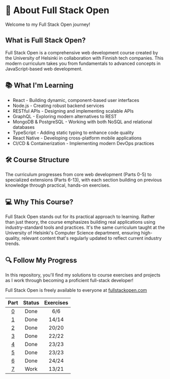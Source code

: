 # 🚀 About Full Stack Open

Welcome to my Full Stack Open journey!

## What is Full Stack Open?

Full Stack Open is a comprehensive web development course created by the University of Helsinki in collaboration with Finnish tech companies. This modern curriculum takes you from fundamentals to advanced concepts in JavaScript-based web development.

## 📚 What I'm Learning

- React - Building dynamic, component-based user interfaces
- Node.js - Creating robust backend services
- RESTful APIs - Designing and implementing scalable APIs
- GraphQL - Exploring modern alternatives to REST
- MongoDB & PostgreSQL - Working with both NoSQL and relational databases
- TypeScript - Adding static typing to enhance code quality
- React Native - Developing cross-platform mobile applications
- CI/CD & Containerization - Implementing modern DevOps practices

## 🛠️ Course Structure

The curriculum progresses from core web development (Parts 0-5) to specialized extensions (Parts 6-13), with each section building on previous knowledge through practical, hands-on exercises.

## 💻 Why This Course?

Full Stack Open stands out for its practical approach to learning. Rather than just theory, the course emphasizes building real applications using industry-standard tools and practices. It's the same curriculum taught at the University of Helsinki's Computer Science department, ensuring high-quality, relevant content that's regularly updated to reflect current industry trends.

## 🔍 Follow My Progress

In this repository, you'll find my solutions to course exercises and projects as I work through becoming a proficient full-stack developer!

Full Stack Open is freely available to everyone at [fullstackopen.com](https://fullstackopen.com)

|     Part      | Status | Exercises |
| :-----------: | :----: | :-------: |
| [0](./part0/) |  Done  |    6/6    |
| [1](./part1/) |  Done  |   14/14   |
| [2](./part2/) |  Done  |   20/20   |
| [3](./part3/) |  Done  |   22/22   |
| [4](./part4/) |  Done  |   23/23   |
| [5](./part5/) |  Done  |   23/23   |
| [6](./part6/) |  Done  |   24/24   |
| [7](./part7/) |  Work  |   13/21   |
